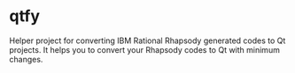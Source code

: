 # qtfy
Helper project for converting IBM Rational Rhapsody generated codes to Qt projects. It helps you to convert your Rhapsody codes to Qt with minimum changes.
